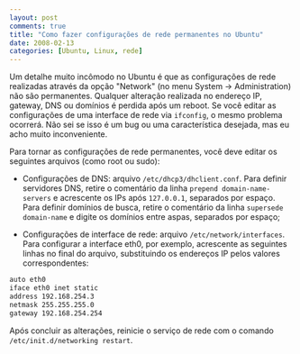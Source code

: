 ```yaml
---
layout: post
comments: true
title: "Como fazer configurações de rede permanentes no Ubuntu"
date: 2008-02-13
categories: [Ubuntu, Linux, rede]
---
```

Um detalhe muito incômodo no Ubuntu é que as configurações de rede realizadas através da opção "Network" (no menu System -> Administration) não são permanentes. Qualquer alteração realizada no endereço IP, gateway, DNS ou domínios é perdida após um reboot. Se você editar as configurações de uma interface de rede via `ifconfig`, o mesmo problema ocorrerá. Não sei se isso é um bug ou uma característica desejada, mas eu acho muito inconveniente.

Para tornar as configurações de rede permanentes, você deve editar os seguintes arquivos (como root ou sudo):

- Configurações de DNS: arquivo `/etc/dhcp3/dhclient.conf`. Para definir servidores DNS, retire o comentário da linha `prepend domain-name-servers` e acrescente os IPs após `127.0.0.1`, separados por espaço. Para definir domínios de busca, retire o comentário da linha `supersede domain-name` e digite os domínios entre aspas, separados por espaço;

- Configurações de interface de rede: arquivo `/etc/network/interfaces`. Para configurar a interface eth0, por exemplo, acrescente as seguintes linhas no final do arquivo, substituindo os endereços IP pelos valores correspondentes:

```bash
auto eth0
iface eth0 inet static
address 192.168.254.3
netmask 255.255.255.0
gateway 192.168.254.254
```

Após concluir as alterações, reinicie o serviço de rede com o comando
`/etc/init.d/networking restart`.
